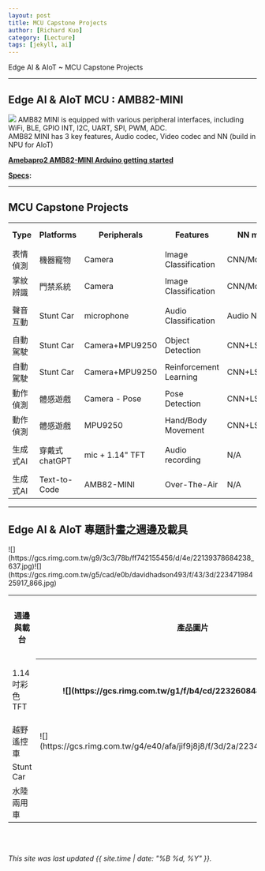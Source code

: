 ```yaml
---
layout: post
title: MCU Capstone Projects
author: [Richard Kuo]
category: [Lecture]
tags: [jekyll, ai]
---
```


Edge AI & AIoT ~ MCU Capstone Projects

---
## Edge AI & AIoT MCU : AMB82-MINI
![](https://www.amebaiot.com/wp-content/uploads/2023/03/amb82_mini.png)
AMB82 MINI is equipped with various peripheral interfaces, including WiFi, BLE, GPIO INT, I2C, UART, SPI, PWM, ADC. <br>
AMB82 MINI has 3 key features, Audio codec, Video codec and NN (build in NPU for AIoT)<br>

**[Amebapro2 AMB82-MINI Arduino getting started](https://www.amebaiot.com/en/amebapro2-amb82-mini-arduino-getting-started/)**<br>

**[Specs](https://www.amebaiot.com/en/amebapro2/):**<br>

---
## MCU Capstone Projects

<table>
<tr><th>Type    </th><th>Platforms</th><th>Peripherals   </th><th>Features              </th><th>NN model      </th><th>required API     </th></tr>
<tr><td>表情偵測</td><td>機器寵物 </td><td>Camera        </td><td>Image Classification  </td><td>CNN/MobileNet </td><td>API for CNN      </td></tr>
<tr><td>掌紋辨識</td><td>門禁系統 </td><td>Camera        </td><td>Image Classification  </td><td>CNN/MobileNet </td><td>API for CNN      </td></tr>
<tr><td>聲音互動</td><td>Stunt Car</td><td>microphone    </td><td>Audio Classification  </td><td>Audio NN      </td><td>API for Audio classifier</td></tr>
<tr><td>自動駕駛</td><td>Stunt Car</td><td>Camera+MPU9250</td><td>Object Detection      </td><td>CNN+LSTM      </td><td>API for Object   </td></tr>
<tr><td>自動駕駛</td><td>Stunt Car</td><td>Camera+MPU9250</td><td>Reinforcement Learning</td><td>CNN+LSTM      </td><td>RL-DQN coding    </td></tr>
<tr><td>動作偵測</td><td>體感遊戲 </td><td>Camera - Pose </td><td>Pose Detection        </td><td>CNN+LSTM      </td><td>API for CNN+LSTM </td></tr>
<tr><td>動作偵測</td><td>體感遊戲 </td><td>MPU9250       </td><td>Hand/Body Movement    </td><td>CNN+LSTM      </td><td>API for CNN+LSTM </td></tr>
<tr><td>生成式AI</td><td>穿戴式chatGPT</td><td>mic + 1.14" TFT</td><td>Audio recording  </td><td>N/A           </td><td>API for Audio clipping</td></tr>
<tr><td>生成式AI</td><td>Text-to-Code</td><td>AMB82-MINI </td><td>Over-The-Air</td><td>N/A</td><td>OTA library</td></tr>
</table>

---
## Edge AI & AIoT 專題計畫之週邊及載具

<table>
<tr><th>週邊與載台</th><th>產品圖片</th><th>整合的功能</th></tr>
<tr><td>1.14吋彩色TFT</th><th>![](https://gcs.rimg.com.tw/g1/f/b4/cd/22326084867277_915.jpg)</th><th>穿戴式功能</th></tr>
<tr><td>越野遙控車   </td><td>![](https://gcs.rimg.com.tw/g4/e40/afa/jif9j8j8/f/3d/2a/22347200521514_469.jpg)</td></tr>
<tr><td>Stunt Car</td>![](https://gcs.rimg.com.tw/g9/3c3/78b/ff742155456/d/4e/22139378684238_637.jpg)</td></tr>
<tr><td>水陸兩用車</td>![](https://gcs.rimg.com.tw/g5/cad/e0b/davidhadson493/f/43/3d/22347198425917_866.jpg)</td></tr>
</table>

<br>
<br>

*This site was last updated {{ site.time | date: "%B %d, %Y" }}.*


